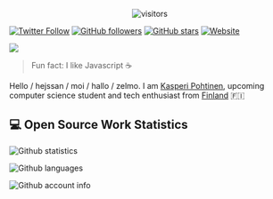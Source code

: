 <p align="center">
    <img align="center" alt="visitors" src="https://i.imgur.com/aC52KJz.png" />
</p>

[![Twitter Follow](https://img.shields.io/twitter/follow/KPohtinen?style=social)](https://twitter.com/intent/follow?screen_name=KPohtinen) 
[![GitHub followers](https://img.shields.io/github/followers/KasperiP?label=Follow&style=social)](https://github.com/KasperiP) 
[![GitHub stars](https://img.shields.io/github/stars/KasperiP?style=social)](https://github.com/KasperiP) 
[![Website](https://img.shields.io/badge/kassq.dev--green?style=social&logo=google%20chrome)](https://www.kassq.dev/) 

<img src="https://komarev.com/ghpvc/?username=KasperiP&color=gray"/>

> Fun fact: I like Javascript ☕

Hello / hejssan / moi / hallo / zelmo. I am [Kasperi Pohtinen](https://www.kassq.dev), upcoming computer science student and tech enthusiast from
[Finland](https://en.wikipedia.org/wiki/Finland) 🇫🇮

## 💻 Open Source Work Statistics

![Github statistics](https://github-readme-stats.vercel.app/api?username=KasperiP&show_icons=true) 

![Github languages](https://github-readme-stats.vercel.app/api/top-langs/?username=KasperiP&layout=compact) 

![Github account info](https://metrics.lecoq.io/KasperiP?template=classic&config.timezone=Finland) 
